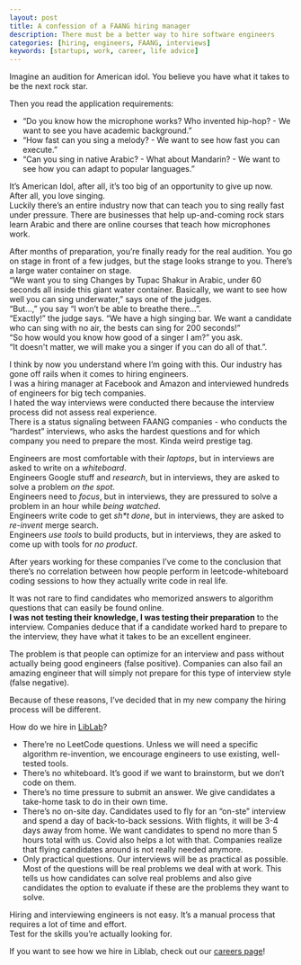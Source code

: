 ```yaml
---
layout: post
title: A confession of a FAANG hiring manager
description: There must be a better way to hire software engineers
categories: [hiring, engineers, FAANG, interviews]
keywords: [startups, work, career, life advice]
---
```


Imagine an audition for American idol. You believe you have what it takes to be the next rock star.

Then you read the application requirements:

- “Do you know how the microphone works? Who invented hip-hop? - We want to see you have academic background.”
- “How fast can you sing a melody? - We want to see how fast you can execute.”
- “Can you sing in native Arabic? - What about Mandarin? - We want to see how you can adapt to popular languages.”

It’s American Idol, after all, it’s too big of an opportunity to give up now. After all, you love singing.  
Luckily there’s an entire industry now that can teach you to sing really fast under pressure. There are businesses that help up-and-coming rock stars learn Arabic and there are online courses that teach how microphones work.

After months of preparation, you’re finally ready for the real audition.
You go on stage in front of a few judges, but the stage looks strange to you. There’s a large water container on stage.  
“We want you to sing Changes by Tupac Shakur in Arabic, under 60 seconds all inside this giant water container. Basically, we want to see how well you can sing underwater,” says one of the judges.  
“But…,” you say “I won’t be able to breathe there…”.  
“Exactly!” the judge says. “We have a high singing bar. We want a candidate who can sing with no air, the bests can sing for 200 seconds!”  
“So how would you know how good of a singer I am?” you ask.  
“It doesn't matter, we will make you a singer if you can do all of that.”.

I think by now you understand where I’m going with this. Our industry has gone off rails when it comes to hiring engineers.  
I was a hiring manager at Facebook and Amazon and interviewed hundreds of engineers for big tech companies.  
I hated the way interviews were conducted there because the interview process did not assess real experience.  
There is a status signaling between FAANG companies - who conducts the “hardest” interviews, who asks the hardest questions and for which company you need to prepare the most. Kinda weird prestige tag.

Engineers are most comfortable with their _laptops_, but in interviews are asked to write on a _whiteboard_.  
Engineers Google stuff and _research_, but in interviews, they are asked to solve a problem _on the spot_.  
Engineers need to _focus_, but in interviews, they are pressured to solve a problem in an hour while _being watched_.  
Engineers write code to get _sh\*t done_, but in interviews, they are asked to _re-invent_ merge search.  
Engineers _use tools_ to build products, but in interviews, they are asked to come up with tools for _no product_.

After years working for these companies I’ve come to the conclusion that there’s no correlation between how people perform in leetcode-whiteboard coding sessions to how they actually write code in real life.

It was not rare to find candidates who memorized answers to algorithm questions that can easily be found online.  
**I was not testing their knowledge, I was testing their preparation** to the interview. Companies deduce that if a candidate worked hard to prepare to the interview, they have what it takes to be an excellent engineer.

The problem is that people can optimize for an interview and pass without actually being good engineers (false positive). Companies can also fail an amazing engineer that will simply not prepare for this type of interview style (false negative).

Because of these reasons, I’ve decided that in my new company the hiring process will be different.

How do we hire in [LibLab](https://liblab.com)?

- There’re no LeetCode questions. Unless we will need a specific algorithm re-invention, we encourage engineers to use existing, well-tested tools.
- There’s no whiteboard. It’s good if we want to brainstorm, but we don’t code on them.
- There’s no time pressure to submit an answer. We give candidates a take-home task to do in their own time.
- There’s no on-site day. Candidates used to fly for an “on-ste” interview and spend a day of back-to-back sessions. With flights, it will be 3-4 days away from home. We want candidates to spend no more than 5 hours total with us. Covid also helps a lot with that. Companies realize that flying candidates around is not really needed anymore.
- Only practical questions. Our interviews will be as practical as possible. Most of the questions will be real problems we deal with at work. This tells us how candidates can solve real problems and also give candidates the option to evaluate if these are the problems they want to solve.

Hiring and interviewing engineers is not easy. It’s a manual process that requires a lot of time and effort.  
Test for the skills you’re actually looking for.

If you want to see how we hire in Liblab, check out our [careers page](https://liblab.com/careers)!
